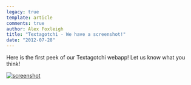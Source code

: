 ```yaml
---
legacy: true 
template: article 
comments: true 
author: Alex Foxleigh
title: "Textagotchi - We have a screenshot!"
date: "2012-07-28"
---
```


Here is the first peek of our Textagotchi webapp! Let us know what you think!

[![](http://foxleigh.me/wp-content/uploads/2012/07/screenshot1.jpg "screenshot")](http://foxleigh.me/wp-content/uploads/2012/07/screenshot1.jpg)
